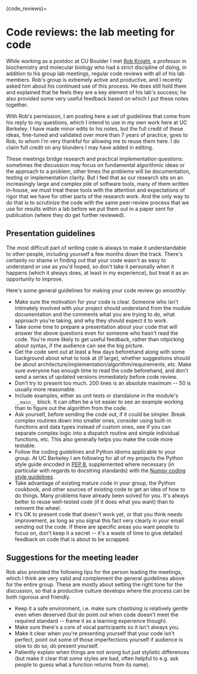 (code_reviews)=
# Code reviews: the lab meeting for code 

While working as a postdoc at CU Boulder I met [Rob
Knight](https://knightlab.ucsd.edu), a professor in biochemistry and
molecular biology who had a strict discipline of doing, in addition to
his group lab meetings, regular code reviews with all of his lab
members. Rob\'s group is extremely active and productive, and I recently
asked him about his continued use of this process. He does still hold
them and explained that he feels they are a key element of his lab\'s
success; he also provided some very useful feedback based on which I put
these notes together.

With Rob\'s permission, I am posting here a set of guidelines that come
from his reply to my questions, which I intend to use in my own work
here at UC Berkeley. I have made minor edits to his notes, but the full
credit of these ideas, fine-tuned and validated over more than 7 years
of practice, goes to Rob, to whom I\'m very thankful for allowing me to
reuse them here. I do claim full credit on any blunders I may have added
in editing.

These meetings bridge research and practical implementation questions:
sometimes the discussion may focus on fundamental algorithmic ideas or
the approach to a problem, other times the problems will be
documentation, testing or implementation clarity. But I feel that as our
research sits on an increasingly large and complex pile of software
tools, many of them written in-house, we must treat these tools with the
attention and expectations of rigor that we have for other parts of the
research work. And the only way to do that is to scrutinize the code
with the same peer-review process that we use for results within a lab
before we put them out in a paper sent for publication (where they do
get further reviewed).

## Presentation guidelines

The most difficult part of writing code is always to make it
understandable to other people, including yourself a few months down the
track. There\'s certainly no shame in finding out that your code wasn\'t
as easy to understand or use as you\'d hoped, so don\'t take it
personally when it happens (which it always does, at least in my
experience), but treat it as an opportunity to improve.

Here\'s some general guidelines for making your code review go smoothly:

- Make sure the motivation for your code is clear. Someone who isn\'t
  intimately involved with your project should understand from the
  module documentation and the comments what you are trying to do, what
  approach you\'re taking, and why they should expect it to work.
- Take some time to prepare a presentation about your code that will
  answer the above questions even for someone who hasn\'t read the code.
  You\'re more likely to get useful feedback, rather than nitpicking
  about syntax, if the audience can see the big picture.
- Get the code sent out at least a few days beforehand along with some
  background about what to look at (if large), whether suggestions
  should be about architecture/implementation/algorithm/requirements,
  etc. Make sure everyone has enough time to read the code beforehand,
  and don\'t send a series of updated versions immediately before code
  review.
- Don\'t try to present too much. 200 lines is an absolute maximum \--
  50 is usually more reasonable.
- Include examples, either as unit tests or standalone in the module\'s
  `__main__` block. It can often be a lot easier to see an example
  working than to figure out the algorithm from the code.
- Ask yourself, before sending the code out, if it could be simpler.
  Break complex routines down into smaller ones, consider using built-in
  functions and data types instead of custom ones, see if you can
  separate complex logic into a dispatch routine and simple individual
  functions, etc. This also generally helps you make the code more
  testable.
- Follow the coding guidelines and Python idioms applicable to your
  group. At UC Berkeley I am following for all of my projects the Python
  style guide encoded in [PEP
  8](http://www.python.org/dev/peps/pep-0008), supplemented where
  necessary (in particular with regards to docstring standards) with the
  [Numpy coding style
  guidelines](https://github.com/numpy/numpy/blob/master/doc/HOWTO_DOCUMENT.rst.txt).
- Take advantage of existing mature code in your group, the Python
  cookbook, and other sources of existing code to get an idea of how to
  do things. Many problems have already been solved for you. It\'s
  always better to reuse well-tested code (if it does what you want)
  than to reinvent the wheel.
- It\'s OK to present code that doesn\'t work yet, or that you think
  needs improvement, as long as you signal this fact very clearly in
  your email sending out the code. If there are specific areas you want
  people to focus on, don\'t keep it a secret \-- it\'s a waste of time
  to give detailed feedback on code that is about to be scrapped.

## Suggestions for the meeting leader

Rob also provided the following tips for the person leading the
meetings, which I think are very valid and complement the general
guidelines above for the entire group. These are mostly about setting
the right tone for the discussion, so that a productive culture develops
where the process can be both rigorous and friendly.

- Keep it a safe environment, i.e. make sure chastising is relatively
  gentle even when deserved (but do point out when code doesn\'t meet
  the required standard \-- frame it as a learning experience though).
- Make sure there\'s a core of vocal participants so it isn\'t always
  you.
- Make it clear when you\'re presenting yourself that your code isn\'t
  perfect, point out some of those imperfections yourself if audience is
  slow to do so, *do* present yourself.
- Patiently explain when things are not wrong but just stylistic
  differences (but make it clear that *some* styles are bad, often
  helpful to e.g. ask people to guess what a function returns from its
  name).
